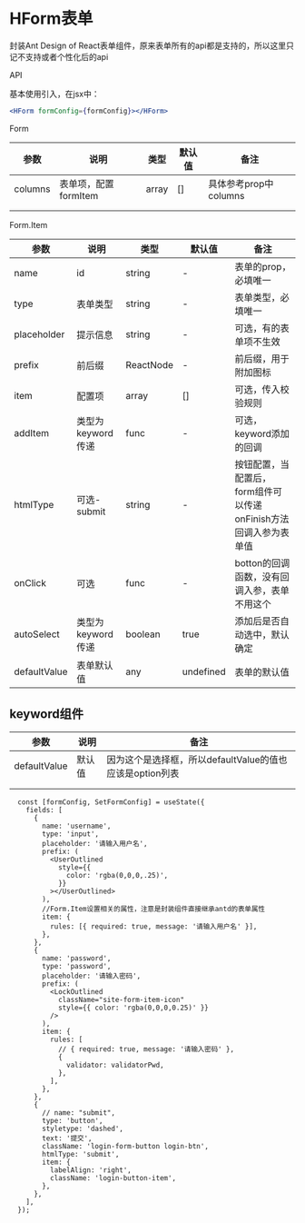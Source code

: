 # HForm表单

封装Ant Design of React表单组件，原来表单所有的api都是支持的，所以这里只记不支持或者个性化后的api

API

基本使用引入，在jsx中：

```jsx
<HForm formConfig={formConfig}></HForm>
```

Form

| 参数    | 说明                 | 类型  | 默认值 | 备注                  |
| ------- | -------------------- | ----- | ------ | --------------------- |
| columns | 表单项，配置formItem | array | []     | 具体参考prop中columns |
|         |                      |       |        |                       |
|         |                      |       |        |                       |

Form.Item

| 参数         | 说明              | 类型      | 默认值    | 备注                                                         |
| ------------ | ----------------- | --------- | --------- | ------------------------------------------------------------ |
| name         | id                | string    | -         | 表单的prop，必填唯一                                         |
| type         | 表单类型          | string    | -         | 表单类型，必填唯一                                           |
| placeholder  | 提示信息          | string    | -         | 可选，有的表单项不生效                                       |
| prefix       | 前后缀            | ReactNode | -         | 前后缀，用于附加图标                                         |
| item         | 配置项            | array     | []        | 可选，传入校验规则                                           |
| addItem      | 类型为keyword传递 | func      | -         | 可选，keyword添加的回调                                      |
| htmlType     | 可选-submit       | string    | -         | 按钮配置，当配置后，form组件可以传递onFinish方法回调入参为表单值 |
| onClick      | 可选              | func      | -         | botton的回调函数，没有回调入参，表单不用这个                 |
| autoSelect   | 类型为keyword传递 | boolean   | true      | 添加后是否自动选中，默认确定                                 |
| defaultValue | 表单默认值        | any       | undefined | 表单的默认值                                                 |

## keyword组件

| 参数         | 说明   | 备注                                                     |
| ------------ | ------ | -------------------------------------------------------- |
| defaultValue | 默认值 | 因为这个是选择框，所以defaultValue的值也应该是option列表 |
|              |        |                                                          |
|              |        |                                                          |



```react
  const [formConfig, SetFormConfig] = useState({
    fields: [
      {
        name: 'username',
        type: 'input',
        placeholder: '请输入用户名',
        prefix: (
          <UserOutlined
            style={{
              color: 'rgba(0,0,0,.25)',
            }}
          ></UserOutlined>
        ),
        //Form.Item设置相关的属性，注意是封装组件直接继承antd的表单属性
        item: {
          rules: [{ required: true, message: '请输入用户名' }],
        },
      },
      {
        name: 'password',
        type: 'password',
        placeholder: '请输入密码',
        prefix: (
          <LockOutlined
            className="site-form-item-icon"
            style={{ color: 'rgba(0,0,0,0.25)' }}
          />
        ),
        item: {
          rules: [
            // { required: true, message: '请输入密码' },
            {
              validator: validatorPwd,
            },
          ],
        },
      },
      {
        // name: "submit",
        type: 'button',
        styletype: 'dashed',
        text: '提交',
        className: 'login-form-button login-btn',
        htmlType: 'submit',
        item: {
          labelAlign: 'right',
          className: 'login-button-item',
        },
      },
    ],
  });
```


